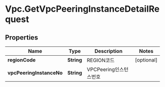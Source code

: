 # Vpc.GetVpcPeeringInstanceDetailRequest

## Properties
Name | Type | Description | Notes
------------ | ------------- | ------------- | -------------
**regionCode** | **String** | REGION코드 | [optional] 
**vpcPeeringInstanceNo** | **String** | VPCPeering인스턴스번호 | 


